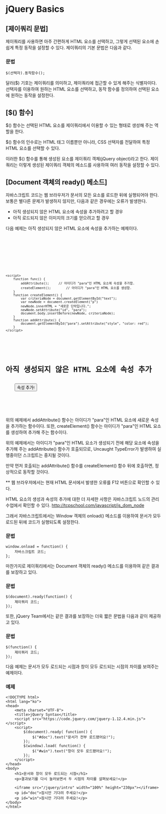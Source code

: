 # jQuery Basics

## [제이쿼리 문법]
  제이쿼리를 사용하면 아주 간편하게 HTML 요소를 선택하고, 그렇게 선택된 요소에 손쉽게 특정 동작을 설정할 수 있다.
제이쿼리의 기본 문법은 다음과 같다.

### 문법
~~~
$(선택자).동작함수();
~~~

  달러($) 기호는 제이쿼리를 의미하고, 제이쿼리에 접근할 수 있게 해주는 식별자이다.
선택자를 이용하여 원하는 HTML 요소를 선택하고, 동작 함수를 정의하여 선택된 요소에 원하는 동작을 설정한다.

## [$() 함수]
  $() 함수는 선택된 HTML 요소를 제이쿼리에서 이용할 수 있는 형태로 생성해 주는 역할을 한다.

$() 함수의 인수로는 HTML 태그 이름뿐만 아니라, CSS 선택자를 전달하여 특정 HTML 요소를 선택할 수 있다.

이러한 $() 함수를 통해 생성된 요소를 제이쿼리 객체(jQuery object)라고 한다.
제이쿼리는 이렇게 생성된 제이쿼리 객체의 메소드를 사용하여 여러 동작을 설정할 수 있다.

## [Document 객체의 ready() 메소드]
  자바스크립트 코드는 웹 브라우저가 문서의 모든 요소를 로드한 뒤에 실행되어야 한다.
보통은 별다른 문제가 발생하지 않지만, 다음과 같은 경우에는 오류가 발생한다.

 - 아직 생성되지 않은 HTML 요소에 속성을 추가하려고 할 경우
 - 아직 로드되지 않은 이미지의 크기를 얻으려고 할 경우

다음 예제는 아직 생성되지 않은 HTML 요소에 속성을 추가하는 예제이다.

<pre><code>
<!DOCTYPE html>
<html lang="ko">
<head>
	<meta charset="UTF-8">
	<title>jQuery Syntax</title>
	<script src="https://code.jquery.com/jquery-1.12.4.min.js"></script>
	<script>
		function func() {
			addAttribute();		// 아이디가 "para"인 HTML 요소에 속성을 추가함.
			createElement();		// 아이디가 "para"인 HTML 요소를 생성함.
		}
		function createElement() {
			var criteriaNode = document.getElementById("text");
			var newNode = document.createElement("p")
			newNode.innerHTML = "새로운 단락입니다.";
			newNode.setAttribute("id", "para");
			document.body.insertBefore(newNode, criteriaNode);
		}
		function addAttribute() {
			document.getElementById("para").setAttribute("style", "color: red");
		}
	</script>
</head>
<body>
	<h1>아직 생성되지 않은 HTML 요소에 속성 추가</h1>
	<button onclick="func()">속성 추가!</button>
	<p id="text"></p>
</body>
</html>
</code></pre>

  위의 예제에서 addAttribute() 함수는 아이디가 "para"인 HTML 요소에 새로운 속성을 추가하는 함수이다.
또한, createElement() 함수는 아이디가 "para"인 HTML 요소를 생성하여 추가해 주는 함수이다.

위의 예제에서는 아이디가 "para"인 HTML 요소가 생성되기 전에 해당 요소에 속성을 추가해 주는 addAttribute() 함수가 호출되므로, Uncaught TypeError가 발생하여 실행중이던 스크립트는 중지될 것이다.

만약 먼저 호출되는 addAttribute() 함수를 createElement() 함수 뒤에 호출하면, 정상적으로 동작할 것이다.

** 웹 브라우저에서는 현재 HTML 문서에서 발생한 오류를 F12 버튼으로 확인할 수 있다.

HTML 요소의 생성과 속성의 추가에 대한 더 자세한 사항은 자바스크립트 노드의 관리 수업에서 확인할 수 있다. http://tcpschool.com/javascript/js_dom_node

그래서 자바스크립트에서는 Window 객체의 onload() 메소드를 이용하여 문서가 모두 로드된 뒤에 코드가 실행되도록 설정한다.

### 문법
~~~
window.onload = function() {
    자바스크립트 코드;
};
~~~

마찬가지로 제이쿼리에서는 Document 객체의 ready() 메소드를 이용하여 같은 결과를 보장하고 있다.

### 문법
~~~
$(document).ready(function() {
    제이쿼리 코드;
});
~~~

또한, jQuery Team에서는 같은 결과를 보장하는 더욱 짧은 문법을 다음과 같이 제공하고 있다.

### 문법
~~~
$(function() {
    제이쿼리 코드;
});
~~~

다음 예제는 문서가 모두 로드되는 시점과 창이 모두 로드되는 시점의 차이를 보여주는 예제이다.

### 예제
~~~
<!DOCTYPE html>
<html lang="ko">
<head>
	<meta charset="UTF-8">
	<title>jQuery Syntax</title>
	<script src="https://code.jquery.com/jquery-1.12.4.min.js"></script>
	<script>
		$(document).ready( function() {
			$("#doc").text("문서가 전부 로드됐어요!");
		});
		$(window).load( function() {
			$("#win").text("창이 모두 로드됐어요!");
		});
	</script>
</head>
<body>
	<h1>문서와 창이 모두 로드되는 시점</h1>
	<p>결과보기를 다시 눌러보면서 두 시점의 차이를 살펴보세요!</p>

	<iframe src="/jquery/intro" width="100%" height="230px"></iframe>
	<p id="doc">잠시만 기다려 주세요!</p>
	<p id="win">잠시만 기다려 주세요!</p>
</body>
</html>
~~~
